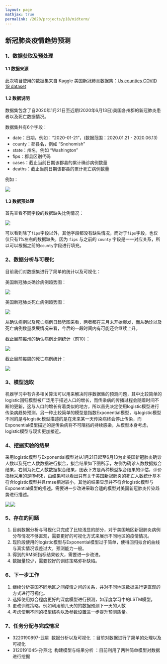 ```yaml
---
layout: page
mathjax: true
permalink: /2020/projects/p18/midterm/
---
```


## 新冠肺炎疫情趋势预测

### 1、数据获取及预处理

#### 1.1 数据来源

此次项目使用的数据集来自 Kaggle 美国新冠肺炎数据集：[Us counties COVID 19 dataset](https://www.kaggle.com/fireballbyedimyrnmom/us-counties-covid-19-dataset?select=us-counties.csv) 

#### 1.2 数据说明

数据集包含了自2020年1月21日至近期(2020年6月13日)美国各州郡的新冠肺炎患者以及死亡数据情况。

数据集共有6个字段：

- date：日期，例如：“2020-01-21”，(数据范围：2020.01.21 - 2020.06.13)
- county：郡县名，例如 “Snohomish”
- state：州名，例如 “Washington”
- fips：郡县区别代码
- cases：截止当前日期该郡县的累计确诊病例数量
- deaths：截止当前日期该郡县的累计死亡病例数量

例如：

![](https://cdn.u1.huluxia.com/g4/M01/72/C6/rBAAdl7oiVOAbWn1AAAo211XoAU660.png)

#### 1.3 数据预处理

首先查看不同字段的数据缺失比例情况：

![](https://cdn.u1.huluxia.com/g4/M02/72/C7/rBAAdl7oiaOAIt3EAAAU_e1NimY746.png)

可以看到除了`fips`字段以外，其他字段都没有缺失情况，而对于`fips`字段，也仅仅只有1%左右的数据缺失，因为 `fips` 与之前的 `county` 字段是一一对应关系，所以可以根据之前的`county`字段进行填充。

### 2、数据分析与可视化

目前我们对数据集进行了简单的统计以及可视化：

美国新冠肺炎确诊病例趋势图：

![](https://cdn.u1.huluxia.com/g4/M02/74/0F/rBAAdl7pbhaAW551AAEEhZuLkag750.png)

美国新冠肺炎死亡病例趋势图：

![](https://cdn.u1.huluxia.com/g4/M02/74/0E/rBAAdl7pbZKAKblYAADLm5_cqjE021.png)

从确认病例以及死亡病例日趋势图来看，两者都在三月末开始爆发，而从确诊以及死亡病例数量发展情况来看，今后的一段时间内有可能还会继续上升。

截止目前每州的确认病例比例统计（前10）：

![](https://cdn.u1.huluxia.com/g4/M01/74/14/rBAAdl7pceGAPSF-AAA5J6eSsOY930.png)

截止目前每周的死亡病例统计：

![](https://cdn.u1.huluxia.com/g4/M02/74/15/rBAAdl7pckCAUJzhAAA9xVD2LEE253.png)

### 3、模型选取

机器学习中有许多相关算法可以用来解决时序数据集的预测问题，其中比较简单的logistic回归模型被广泛用于描述人口的增长，而传染病的传播过程会随着时间不断的更新，这与人口的增长有着类似的地方，所以首先决定使用logistic模型进行传染病趋势预测。另一种比较简单的模型是指数Exponential模型，与logistic模型不同的是与logistic模型描述的是在未来某一天传染病终会停止传染，而Exponential模型描述的是传染病将不可阻挡的持续感染，从模型本身考虑，logistic模型与现实更加接近。

### 4、挖掘实验的结果

采用logistic模型与Exponential模型对从1月21日起至6月13为止美国新冠肺炎确诊人数以及死亡人数数据进行拟合，拟合结果如下图所示，左侧为确诊人数数据拟合结果，右侧为死亡人数数据拟合结果，图表下方是两种模型拟合结果的评估，评价指标采用的是RMSE，由结果可以看出只有关于美国新冠肺炎的死亡人数统计基本符合logistic模型并且rmse相对较小，其他的结果显示并不符合logistic模型与Exponential模型的描述。需要进一步改进采取合适的模型对美国新冠肺炎传染趋势进行描述。

![](https://cdn.u1.huluxia.com/g4/M03/76/D9/rBAAdl7rTeqAN-rUAABNh_D9MGc562.png)![](https://cdn.u1.huluxia.com/g4/M02/76/D9/rBAAdl7rTgKAYxfzAABPB2LnF1I323.png)

### 5、存在的问题

1. 目前数据分析与可视化只完成了比较浅显的部分，对于美国地区新冠肺炎病例分布情况不够直观，需要更好的可视化方式来展示不同地区的疫情情况。
2. 现阶段使用的logistic模型与Exponential模型过于简单，使得回归拟合的曲线与真实情况误差过大，预测能力一般。
3. 得到的RMSE指标结果较大，需要进一步改进。
4. 数据量较少，需要较好的训练策略弥补缺陷。

### 6、下一步工作

1. 继续分析美国不同地区之间疫情之间的关系，并对不同地区数据进行更直观的方式进行可视化。
2. 选择使用拟合程度更好的深度模型进行预测，如深度学习中的LSTM模型。
3. 更改训练策略，例如利用前几天的的数据预测下一天的人数
4. 考虑使用不同的模型结构以及参数设置进一步提升预测质量。

### 7、任务分配与完成情况

- 3220190897-武星  数据分析以及可视化 ：目前对数据进行了简单的处理以及可视化
- 3120191045-孙燕北  构建模型与结果分析 ：目前利用了两种简单模型对数据进行挖掘
